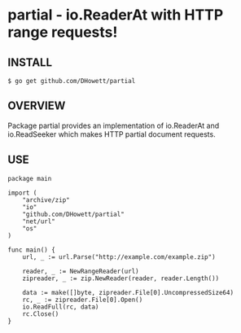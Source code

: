 # partial - io.ReaderAt with HTTP range requests!
## INSTALL
	$ go get github.com/DHowett/partial

## OVERVIEW
Package partial provides an implementation of io.ReaderAt and io.ReadSeeker which makes
HTTP partial document requests.

## USE
	package main

	import (
		"archive/zip"
		"io"
		"github.com/DHowett/partial"
		"net/url"
		"os"
	)

	func main() {
		url, _ := url.Parse("http://example.com/example.zip")

		reader, _ := NewRangeReader(url)
		zipreader, _ := zip.NewReader(reader, reader.Length())

		data := make([]byte, zipreader.File[0].UncompressedSize64)
		rc, _ := zipreader.File[0].Open()
		io.ReadFull(rc, data)
		rc.Close()
	}
